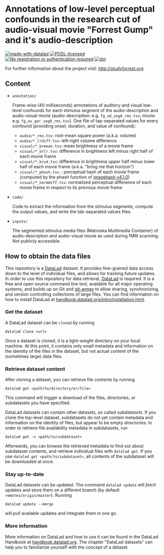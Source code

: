 # Annotations of low-level perceptual confounds in the research cut of audio-visual movie "Forrest Gump" and it's audio-description

[![made-with-datalad](https://www.datalad.org/badges/made_with.svg)](https://datalad.org)
[![PDDL-licensed](https://img.shields.io/badge/license-PDDL-blue.svg)](http://opendatacommons.org/licenses/pddl/summary)
[![No registration or authentication required](https://img.shields.io/badge/data_access-unrestricted-green.svg)]()
[![doi](https://img.shields.io/badge/doi-missing-lightgrey.svg)](http://dx.doi.org/)

For further information about the project visit: http://studyforrest.org

## Content

- ``annotation/``

  Frame-wise (40 milliseconds) annotations of auditory and visual low-level confounds for each stimulus segment of the audio-description
  and audio-visual movie (audio-description: e.g. `fg_ad_seg0_rms.tsv`; movie: e.g. `fg_av_ger_seg0_rms.tsv`).
  One file of tap-separated values for every confound (providing onset, duration, and value of confound):
    * `audio/*_rms.tsv`: root-mean square power (a.k.a. volume)
    * `audio/*_lrdiff.tsv`: left-right volume difference
    * `visual/*_brmean.tsv`: mean brightness of a movie frame
    * `visual/*_brlr.tsv`: difference in brightness left minus right half of each movie frame
    * `visual/*_brud.tsv`: difference in brightness upper half minus lower half of each movie frame (a.k.a. "bring me that horizon")
    * `visual/*_phash.tsv.`: perceptual hash of each movie frame (computed by the phash function of [imagehash v4.1.0](https://pypi.org/project/ImageHash/))
    * `visual/*_normdiff.tsv`: normalized perceptual difference of each movie frame in respect to its previous movie frame
  

- ``code/``

  Code to extract the information from the stimulus segments, compute the output values, and write the tab-separated values files.

- ``inputs/``

  The segmented stimulus media files (Matroska Multimedia Container) of audio-description and audio-visual movie as used during fMRI scanning. Not publicly accessible.

## How to obtain the data files

This repository is a [DataLad](https://www.datalad.org/) dataset. It provides
fine-grained data access down to the level of individual files, and allows for
tracking future updates. In order to use this repository for data retrieval,
[DataLad](https://www.datalad.org/) is required. It is a free and
open source command line tool, available for all major operating
systems, and builds up on Git and [git-annex](https://git-annex.branchable.com/)
to allow sharing, synchronizing, and version controlling collections of
large files. You can find information on how to install DataLad at
[handbook.datalad.org/intro/installation.html](http://handbook.datalad.org/intro/installation.html).

### Get the dataset

A DataLad dataset can be `cloned` by running

```
datalad clone <url>
```

Once a dataset is cloned, it is a light-weight directory on your local machine.
At this point, it contains only small metadata and information on the
identity of the files in the dataset, but not actual *content* of the
(sometimes large) data files.

### Retrieve dataset content

After cloning a dataset, you can retrieve file contents by running

```
datalad get <path/to/directory/or/file>
```

This command will trigger a download of the files, directories, or
subdatasets you have specified.

DataLad datasets can contain other datasets, so called *subdatasets*.
If you clone the top-level dataset, subdatasets do not yet contain
metadata and information on the identity of files, but appear to be
empty directories. In order to retrieve file availability metadata in
subdatasets, run

```
datalad get -n <path/to/subdataset>
```

Afterwards, you can browse the retrieved metadata to find out about
subdataset contents, and retrieve individual files with `datalad get`.
If you use `datalad get <path/to/subdataset>`, all contents of the
subdataset will be downloaded at once.

### Stay up-to-date

DataLad datasets can be updated. The command `datalad update` will
*fetch* updates and store them on a different branch (by default
`remotes/origin/master`). Running

```
datalad update --merge
```

will *pull* available updates and integrate them in one go.

### More information

More information on DataLad and how to use it can be found in the DataLad Handbook at
[handbook.datalad.org](http://handbook.datalad.org/en/latest/index.html). The chapter
"DataLad datasets" can help you to familiarize yourself with the concept of a dataset.
